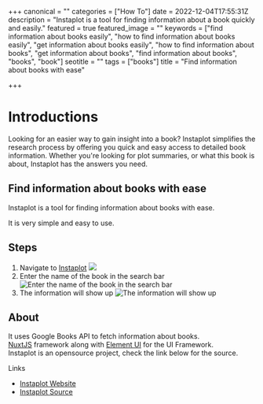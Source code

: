 +++
canonical = ""
categories = ["How To"]
date = 2022-12-04T17:55:31Z
description = "Instaplot is a tool for finding information about a book quickly and easily."
featured = true
featured_image = ""
keywords = ["find information about books easily", "how to find information about books easily", "get information about books easily", "how to find information about books", "get information about books", "find information about books", "books", "book"]
seotitle = ""
tags = ["books"]
title = "Find information about books with ease"

+++
# Introductions

Looking for an easier way to gain insight into a book? Instaplot simplifies the research process by offering you quick and easy access to detailed book information. Whether you're looking for plot summaries, or what this book is about, Instaplot has the answers you need.

## Find information about books with ease

Instaplot is a tool for finding information about books with ease. 

It is very simple and easy to use.

## Steps

1. Navigate to [Instaplot](https://instaplot.vaibhav.studio "Instaplot Website") ![](/uploads/2022-12-04-instaplot-initial.png)
2. Enter the name of the book in the search bar ![Enter the name of the book in the search bar](/uploads/2022-12-04-instaplot_search_bar.png)
3. The information will show up ![The information will show up](/uploads/2022-12-04-instaplot_final.png)

## About

It uses Google Books API to fetch information about books.  
[NuxtJS](https://nuxtjs.org/ "NuxtJS") framework along with [Element UI](https://element.eleme.io/) for the UI Framework.  
Instaplot is an opensource project, check the link below for the source.

Links

* [Instaplot Website](https://instaplot.vaibhav.studio "Instaplot Website")
* [Instaplot Source](https://github.com/Instaplot "Instaplot Source")